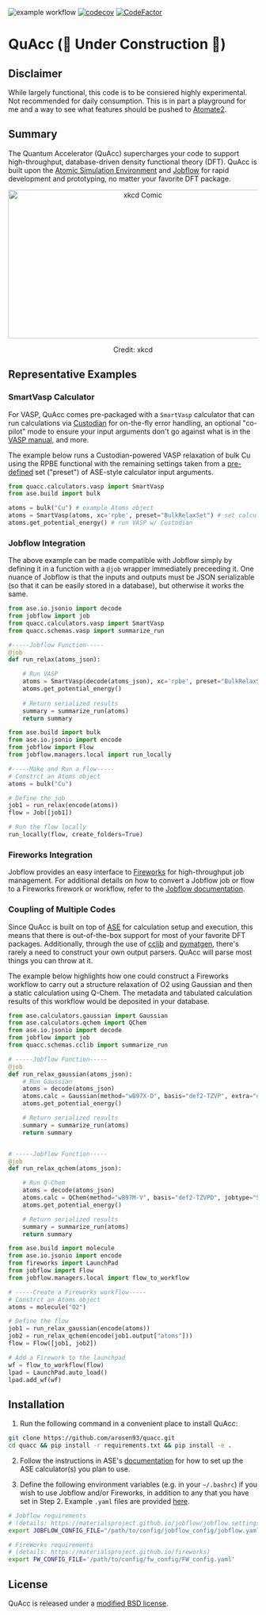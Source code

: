 ![example workflow](https://github.com/arosen93/quacc/actions/workflows/workflow.yaml/badge.svg)
[![codecov](https://codecov.io/gh/arosen93/quacc/branch/main/graph/badge.svg?token=BCKGTD89H0)](https://codecov.io/gh/arosen93/quacc)
[![CodeFactor](https://www.codefactor.io/repository/github/arosen93/quacc/badge)](https://www.codefactor.io/repository/github/arosen93/quacc)

# QuAcc (🚧 Under Construction 🚧)

## Disclaimer
While largely functional, this code is to be consiered highly experimental. Not recommended for daily consumption. This is in part a playground for me and a way to see what features should be pushed to [Atomate2](https://github.com/materialsproject/atomate2).

## Summary
The Quantum Accelerator (QuAcc) supercharges your code to support high-throughput, database-driven density functional theory (DFT). QuAcc is built upon the [Atomic Simulation Environment](https://wiki.fysik.dtu.dk/ase/index.html) and [Jobflow](https://github.com/materialsproject/jobflow) for rapid development and prototyping, no matter your favorite DFT package.
<p align="center">
<img src="https://imgs.xkcd.com/comics/standards_2x.png" alt="xkcd Comic" width="528" height="300">
<p align="center">
Credit: xkcd
</p>

## Representative Examples
### SmartVasp Calculator
For VASP, QuAcc comes pre-packaged with a `SmartVasp` calculator that can run calculations via [Custodian](https://github.com/materialsproject/custodian) for on-the-fly error handling, an optional "co-pilot" mode to ensure your input arguments don't go against what is in the [VASP manual](https://www.vasp.at/wiki/index.php/Main_page), and more.

The example below runs a Custodian-powered VASP relaxation of bulk Cu using the RPBE functional with the remaining settings taken from a [pre-defined](https://github.com/arosen93/quacc/tree/main/quacc/defaults/user_calcs/vasp) set ("preset") of ASE-style calculator input arguments.

```python
from quacc.calculators.vasp import SmartVasp
from ase.build import bulk

atoms = bulk("Cu") # example Atoms object
atoms = SmartVasp(atoms, xc='rpbe', preset="BulkRelaxSet") # set calculator
atoms.get_potential_energy() # run VASP w/ Custodian
```

### Jobflow Integration
The above example can be made compatible with Jobflow simply by defining it in a function with a `@job` wrapper immediately preceeding it. One nuance of Jobflow is that the inputs and outputs must be JSON serializable (so that it can be easily stored in a database), but otherwise it works the same.

```python
from ase.io.jsonio import decode
from jobflow import job
from quacc.calculators.vasp import SmartVasp
from quacc.schemas.vasp import summarize_run

#-----Jobflow Function-----
@job
def run_relax(atoms_json):

    # Run VASP
    atoms = SmartVasp(decode(atoms_json), xc='rpbe', preset="BulkRelaxSet")
    atoms.get_potential_energy()
    
    # Return serialized results
    summary = summarize_run(atoms)
    return summary
```
```python
from ase.build import bulk
from ase.io.jsonio import encode
from jobflow import Flow
from jobflow.managers.local import run_locally

#-----Make and Run a Flow-----
# Constrct an Atoms object
atoms = bulk("Cu")

# Define the job
job1 = run_relax(encode(atoms))
flow = Job([job1])

# Run the flow locally
run_locally(flow, create_folders=True)
```
### Fireworks Integration
Jobflow provides an easy interface to [Fireworks](https://github.com/materialsproject/fireworks) for high-throughput job management. For additional details on how to convert a Jobflow job or flow to a Fireworks firework or workflow, refer to the [Jobflow documentation](https://materialsproject.github.io/jobflow/jobflow.managers.html#module-jobflow.managers.fireworks). 

### Coupling of Multiple Codes
Since QuAcc is built on top of [ASE](https://wiki.fysik.dtu.dk/ase/index.html) for calculation setup and execution, this means that there is out-of-the-box support for most of your favorite DFT packages. Additionally, through the use of [cclib](https://github.com/cclib/cclib) and [pymatgen](https://pymatgen.org), there's rarely a need to construct your own output parsers. QuAcc will parse most things you can throw at it.

The example below highlights how one could construct a Fireworks workflow to carry out a structure relaxation of O2 using Gaussian and then a static calculation using Q-Chem. The metadata and tabulated calculation results of this workflow would be deposited in your database.
```python
from ase.calculators.gaussian import Gaussian
from ase.calculators.qchem import QChem
from ase.io.jsonio import decode
from jobflow import job
from quacc.schemas.cclib import summarize_run

# -----Jobflow Function-----
@job
def run_relax_gaussian(atoms_json):
    # Run Gaussian
    atoms = decode(atoms_json)
    atoms.calc = Gaussian(method="wB97X-D", basis="def2-TZVP", extra="opt")
    atoms.get_potential_energy()

    # Return serialized results
    summary = summarize_run(atoms)
    return summary


# -----Jobflow Function-----
@job
def run_relax_qchem(atoms_json):

    # Run Q-Chem
    atoms = decode(atoms_json)
    atoms.calc = QChem(method="wB97M-V", basis="def2-TZVPD", jobtype="SP")
    atoms.get_potential_energy()

    # Return serialized results
    summary = summarize_run(atoms)
    return summary
```
```python
from ase.build import molecule
from ase.io.jsonio import encode
from fireworks import LaunchPad
from jobflow import Flow
from jobflow.managers.local import flow_to_workflow

# -----Create a Fireworks workflow-----
# Constrct an Atoms object
atoms = molecule("O2")

# Define the flow
job1 = run_relax_gaussian(encode(atoms))
job2 = run_relax_qchem(encode(job1.output["atoms"]))
flow = Flow([job1, job2])

# Add a Firework to the launchpad
wf = flow_to_workflow(flow)
lpad = LaunchPad.auto_load()
lpad.add_wf(wf)
```
## Installation
1. Run the following command in a convenient place to install QuAcc:
```bash
git clone https://github.com/arosen93/quacc.git
cd quacc && pip install -r requirements.txt && pip install -e .
```

2. Follow the instructions in ASE's [documentation](https://wiki.fysik.dtu.dk/ase/ase/calculators/calculators.html#supported-calculators) for how to set up the ASE calculator(s) you plan to use.

3. Define the following environment variables (e.g. in your `~/.bashrc`) if you wish to use Jobflow and/or Fireworks, in addition to any that you have set in Step 2. Example `.yaml` files are provided [here](https://github.com/arosen93/quacc/tree/main/quacc/setup).

```bash
# Jobflow requirements
# (details: https://materialsproject.github.io/jobflow/jobflow.settings.html)
export JOBFLOW_CONFIG_FILE="/path/to/config/jobflow_config/jobflow.yaml"

# FireWorks requirements
# (details: https://materialsproject.github.io/fireworks)
export FW_CONFIG_FILE='/path/to/config/fw_config/FW_config.yaml'

```
## License
QuAcc is released under a [modified BSD license](https://github.com/arosen93/quacc/blob/main/LICENSE.md).
